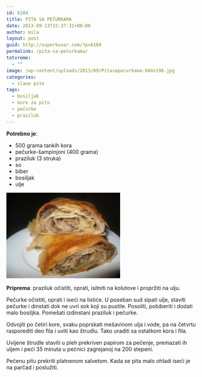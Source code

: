 ```yaml
---
id: 6104
title: PITA SA PEČURKAMA
date: 2013-09-13T15:37:31+00:00
author: mila
layout: post
guid: http://superkuvar.com/?p=6104
permalink: /pita-sa-pečurkama/
totvreme:
  - ""
image: /wp-content/uploads/2013/09/Pitasapecurkama-940x198.jpg
categories:
  - slane pite
tags:
  - bosiljak
  - kore za pitu
  - pečurke
  - praziluk
---
```

**Potrebno je**:

  * 500 grama tankih kora
  * pečurke-šampinjoni (400 grama)
  * praziluk (3 struka)
  * so
  * biber
  * bosiljak
  * ulje

[<img class="alignnone size-medium wp-image-6105" src="/wp-content/uploads/2013/09/Pitasapecurkama-300x225.jpg" alt="Pitasapecurkama" width="300" height="225" />](/wp-content/uploads/2013/09/Pitasapecurkama.jpg)

**Priprema**: praziluk očistiti, oprati, isitniti na kolutove i propržiti na ulju.

Pečurke očistiti, oprati i iseći na listiće. U poseban sud sipati ulje, staviti pečurke i dinstati dok ne uvri sok koji su pustile. Posoliti, pobiberiti i dodati malo bosiljka. Pomešati izdinstani praziluk i pečurke.

Odvojiti po četiri kore, svaku poprskati mešavinom ulja i vode, pa na četvrtu rasporediti deo fila i uviti kao štrudlu. Tako uraditi sa ostatkom kora i fila.

Uvijene štrudle staviti u pleh prekriven papirom za pečenje, premazati ih uljem i peći 35 minuta u pećnici zagrejanoj na 200 stepeni.

Pečenu pitu prekriti platnenom salvetom. Kada se pita malo ohladi iseći je na parčad i poslužiti.